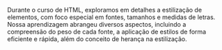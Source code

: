 Durante o curso de HTML, exploramos em detalhes a estilização de elementos, com foco especial em fontes, tamanhos e medidas de letras. Nossa aprendizagem abrangeu diversos aspectos, incluindo a compreensão do peso de cada fonte, a aplicação de estilos de forma eficiente e rápida, além do conceito de herança na estilização.
